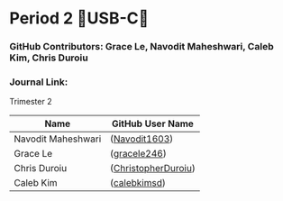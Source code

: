 # Period 2  🔋USB-C🔋
### GitHub Contributors: Grace Le, Navodit Maheshwari, Caleb Kim, Chris Duroiu
### Journal Link:
Trimester 2 

| Name|GitHub User Name|
| ------------- | ------------- |
|Navodit Maheshwari| ([Navodit1603](https://github.com/Navodit1603))  |
|Grace Le| ([gracele246](https://github.com/gracele246))  |
|Chris Duroiu| ([ChristopherDuroiu](https://github.com/ChristopherDuroiu)) |
|Caleb Kim | ([calebkimsd](https://github.com/calebkimsd)) | 
